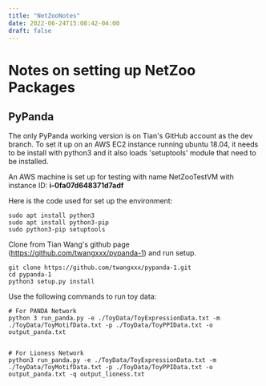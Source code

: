 ```yaml
---
title: "NetZooNotes"
date: 2022-06-24T15:08:42-04:00
draft: false
---
```


# Notes on setting up NetZoo Packages

## PyPanda

The only PyPanda working version is on Tian's GitHub account as the dev branch.  To set it up on an AWS EC2 instance running ubuntu 18.04, it needs to be install with python3 and it also loads 'setuptools' module that need to be installed.

An AWS machine is set up for testing with name NetZooTestVM with instance ID: **i-0fa07d648371d7adf**

Here is the code used for set up the environment:

```[sh]
sudo apt install python3
sudo apt install python3-pip
sudo python3-pip setuptools
```

Clone from Tian Wang's github page (https://github.com/twangxxx/pypanda-1) and run setup.

```[sh]
git clone https://github.com/twangxxx/pypanda-1.git
cd pypanda-1
python3 setup.py install

```

Use the following commands to run toy data:

```[sh]
# For PANDA Network
python 3 run_panda.py -e ./ToyData/ToyExpressionData.txt -m ./ToyData/ToyMotifData.txt -p ./ToyData/ToyPPIData.txt -o output_panda.txt


# For Lioness Network
python3 run_panda.py -e ./ToyData/ToyExpressionData.txt -m ./ToyData/ToyMotifData.txt -p ./ToyData/ToyPPIData.txt -o output_panda.txt -q output_lioness.txt

```
